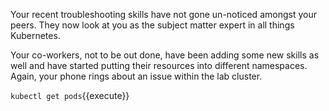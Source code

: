 Your recent troubleshooting skills have not gone un-noticed amongst your peers.
They now look at you as the subject matter expert in all things Kubernetes.

Your co-workers, not to be out done, have been adding some new skills as well
and have started putting their resources into different namespaces. Again, your
phone rings about an issue within the lab cluster.

`kubectl get pods`{{execute}}

